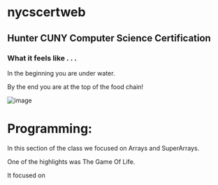 # nycscertweb
## Hunter CUNY Computer Science Certification

### What it feels like . . .
In the beginning you are under water.

By the end you are at the top of the food chain!

![image](https://user-images.githubusercontent.com/97981964/180842168-f72e8dda-42f4-4443-a051-eaab5111f4bc.png)


Programming:
====
In this section of the class we focused on Arrays and SuperArrays.

One of the highlights was The Game Of Life.

It focused on  

